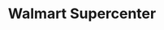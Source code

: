 ---
title: "Walmart Supercenter"
url: /norman/walmart-supercenter-classen-boulevard/
shop: Supermarkt
---